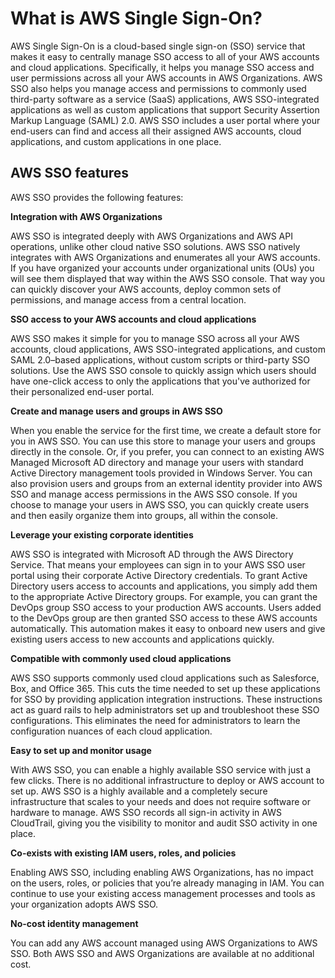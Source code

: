 # What is AWS Single Sign\-On?<a name="what-is"></a>

AWS Single Sign\-On is a cloud\-based single sign\-on \(SSO\) service that makes it easy to centrally manage SSO access to all of your AWS accounts and cloud applications\. Specifically, it helps you manage SSO access and user permissions across all your AWS accounts in AWS Organizations\. AWS SSO also helps you manage access and permissions to commonly used third\-party software as a service \(SaaS\) applications, AWS SSO\-integrated applications as well as custom applications that support Security Assertion Markup Language \(SAML\) 2\.0\. AWS SSO includes a user portal where your end\-users can find and access all their assigned AWS accounts, cloud applications, and custom applications in one place\. 

## AWS SSO features<a name="features"></a>

AWS SSO provides the following features:

**Integration with AWS Organizations**

AWS SSO is integrated deeply with AWS Organizations and AWS API operations, unlike other cloud native SSO solutions\. AWS SSO natively integrates with AWS Organizations and enumerates all your AWS accounts\. If you have organized your accounts under organizational units \(OUs\) you will see them displayed that way within the AWS SSO console\. That way you can quickly discover your AWS accounts, deploy common sets of permissions, and manage access from a central location\.

**SSO access to your AWS accounts and cloud applications**

AWS SSO makes it simple for you to manage SSO across all your AWS accounts, cloud applications, AWS SSO\-integrated applications, and custom SAML 2\.0–based applications, without custom scripts or third\-party SSO solutions\. Use the AWS SSO console to quickly assign which users should have one\-click access to only the applications that you've authorized for their personalized end\-user portal\.

**Create and manage users and groups in AWS SSO**

When you enable the service for the first time, we create a default store for you in AWS SSO\. You can use this store to manage your users and groups directly in the console\. Or, if you prefer, you can connect to an existing AWS Managed Microsoft AD directory and manage your users with standard Active Directory management tools provided in Windows Server\. You can also provision users and groups from an external identity provider into AWS SSO and manage access permissions in the AWS SSO console\. If you choose to manage your users in AWS SSO, you can quickly create users and then easily organize them into groups, all within the console\.

**Leverage your existing corporate identities**

AWS SSO is integrated with Microsoft AD through the AWS Directory Service\. That means your employees can sign in to your AWS SSO user portal using their corporate Active Directory credentials\. To grant Active Directory users access to accounts and applications, you simply add them to the appropriate Active Directory groups\. For example, you can grant the DevOps group SSO access to your production AWS accounts\. Users added to the DevOps group are then granted SSO access to these AWS accounts automatically\. This automation makes it easy to onboard new users and give existing users access to new accounts and applications quickly\.

**Compatible with commonly used cloud applications**

AWS SSO supports commonly used cloud applications such as Salesforce, Box, and Office 365\. This cuts the time needed to set up these applications for SSO by providing application integration instructions\. These instructions act as guard rails to help administrators set up and troubleshoot these SSO configurations\. This eliminates the need for administrators to learn the configuration nuances of each cloud application\.

**Easy to set up and monitor usage**

With AWS SSO, you can enable a highly available SSO service with just a few clicks\. There is no additional infrastructure to deploy or AWS account to set up\. AWS SSO is a highly available and a completely secure infrastructure that scales to your needs and does not require software or hardware to manage\. AWS SSO records all sign\-in activity in AWS CloudTrail, giving you the visibility to monitor and audit SSO activity in one place\. 

**Co\-exists with existing IAM users, roles, and policies**

Enabling AWS SSO, including enabling AWS Organizations, has no impact on the users, roles, or policies that you’re already managing in IAM\. You can continue to use your existing access management processes and tools as your organization adopts AWS SSO\.

**No\-cost identity management**

You can add any AWS account managed using AWS Organizations to AWS SSO\. Both AWS SSO and AWS Organizations are available at no additional cost\. 